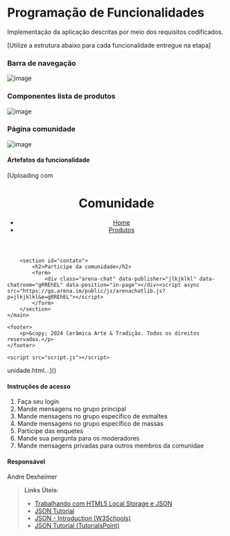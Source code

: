 # Programação de Funcionalidades

Implementação da aplicação descritas por meio dos requisitos codificados. 

[Utilize a estrutura abaixo para cada funcionalidade entregue na etapa]

### Barra de navegação

![image](https://github.com/ICEI-PUC-Minas-PMV-ADS/pmv-ads-2024-1-e1-proj-web-t4-ceramica/assets/29122909/3e5b2884-b280-48ca-a3f4-cdfefb29551a)

### Componentes lista de produtos

![image](https://github.com/ICEI-PUC-Minas-PMV-ADS/pmv-ads-2024-1-e1-proj-web-t4-ceramica/assets/29122909/29e1bb25-4a90-4b0e-947a-fadf0f9e5398)

### Página comunidade

![image](https://github.com/ICEI-PUC-Minas-PMV-ADS/pmv-ads-2024-1-e1-proj-web-t4-ceramica/assets/29122909/9dbc7156-159e-4bf5-8b60-fad1efdbd471)


#### Artefatos da funcionalidade

[Uploading com<!DOCTYPE html>
<html lang="pt-BR">
<head>
    <meta charset="UTF-8">
    <meta http-equiv="X-UA-Compatible" content="IE=edge">
    <meta name="viewport" content="width=device-width, initial-scale=1.0">
    <title>Suporte - Cerâmica Arte & Tradição</title>
    <link rel="stylesheet" href="styles.css">
</head>
<body>
    <header>
        <h1>Comunidade</h1>
        <nav>
            <ul>
                <li><a href="index.html">Home</a></li>
                <li><a href="produtos.html">Produtos</a></li>
            </ul>
        </nav>
    </header>

    

        <section id="contato">
            <h2>Participe da comunidade</h2>
            <form>
                <div class="arena-chat" data-publisher="jlkjklkl" data-chatroom="gRREhEL" data-position="in-page"></div><script async src="https://go.arena.im/public/js/arenachatlib.js?p=jlkjklkl&e=gRREhEL"></script>
            </form>
        </section>
    </main>

    <footer>
        <p>&copy; 2024 Cerâmica Arte & Tradição. Todos os direitos reservados.</p>
    </footer>

    <script src="script.js"></script>
</body>
</html>
unidade.html…]()



#### Instruções de acesso

1) Faça seu login
2) Mande mensagens no grupo principal
3) Mande mensagens no grupo específico de esmaltes
4) Mande mensagens no grupo específico de massas
5) Participe das enquetes
6) Mande sua pergunta para os moderadores
7) Mande mensagens privadas para outros membros da comunidae


#### Responsável

Andre Dexheimer




> **Links Úteis**:
> - [Trabalhando com HTML5 Local Storage e JSON](https://www.devmedia.com.br/trabalhando-com-html5-local-storage-e-json/29045)
> - [JSON Tutorial](https://www.w3resource.com/JSON)
> - [JSON - Introduction (W3Schools)](https://www.w3schools.com/js/js_json_intro.asp)
> - [JSON Tutorial (TutorialsPoint)](https://www.tutorialspoint.com/json/index.htm)

